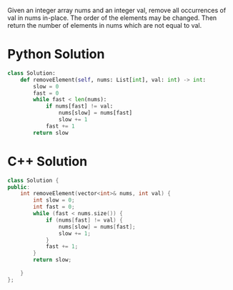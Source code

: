 Given an integer array nums and an integer val, remove all occurrences of val in nums in-place. The order of the elements may be changed. Then return the number of elements in nums which are not equal to val.

# Python Solution

```python
class Solution:
    def removeElement(self, nums: List[int], val: int) -> int:
        slow = 0
        fast = 0
        while fast < len(nums):
            if nums[fast] != val:
                nums[slow] = nums[fast]
                slow += 1
            fast += 1
        return slow
```

# C++ Solution

```cpp
class Solution {
public:
    int removeElement(vector<int>& nums, int val) {
        int slow = 0;
        int fast = 0;
        while (fast < nums.size()) {
            if (nums[fast] != val) {
                nums[slow] = nums[fast];
                slow += 1;
            }
            fast += 1;
        }
        return slow;
        
    }
};
```